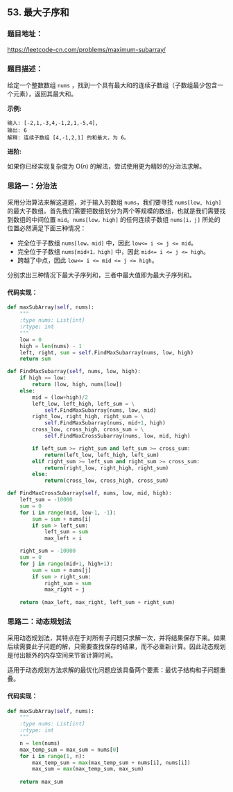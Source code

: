 ## 53. 最大子序和

### 题目地址：

 https://leetcode-cn.com/problems/maximum-subarray/ 



###  题目描述：

给定一个整数数组 `nums` ，找到一个具有最大和的连续子数组（子数组最少包含一个元素），返回其最大和。 

**示例:**

```none
输入: [-2,1,-3,4,-1,2,1,-5,4],
输出: 6
解释: 连续子数组 [4,-1,2,1] 的和最大，为 6。
```

**进阶:**

如果你已经实现复杂度为 O(*n*) 的解法，尝试使用更为精妙的分治法求解。



###  思路一：分治法

采用分治算法来解这道题，对于输入的数组 `nums`，我们要寻找 `nums[low, high]` 的最大子数组。首先我们需要把数组划分为两个等规模的数组，也就是我们需要找到数组的中间位置 `mid`。`nums[low，high]` 的任何连续子数组 `nums[i，j]` 所处的位置必然满足下面三种情况：

- 完全位于子数组 `nums[low，mid]` 中，因此 `low<= i <= j <= mid`。
- 完全位于子数组 `nums[mid+1，high]` 中，因此 `mid<= i <= j <= high`。
- 跨越了中点，因此 `low<= i <= mid <= j <= high`。

 分别求出三种情况下最大子序列和，三者中最大值即为最大子序列和。 

#### 代码实现：

```python
def maxSubArray(self, nums):
    """
    :type nums: List[int]
    :rtype: int
    """
    low = 0
    high = len(nums) - 1
    left, right, sum = self.FindMaxSubarray(nums, low, high)
    return sum

def FindMaxSubarray(self, nums, low, high):
    if high == low:
        return (low, high, nums[low])
    else:
        mid = (low+high)/2
        left_low, left_high, left_sum = \
            self.FindMaxSubarray(nums, low, mid)
        right_low, right_high, right_sum = \
            self.FindMaxSubarray(nums, mid+1, high)
        cross_low, cross_high, cross_sum = \
            self.FindMaxCrossSubarray(nums, low, mid, high)

        if left_sum >= right_sum and left_sum >= cross_sum:
            return(left_low, left_high, left_sum)
        elif right_sum >= left_sum and right_sum >= cross_sum:
            return(right_low, right_high, right_sum)
        else:
            return(cross_low, cross_high, cross_sum)

def FindMaxCrossSubarray(self, nums, low, mid, high):
    left_sum = -10000
    sum = 0
    for i in range(mid, low-1, -1):
        sum = sum + nums[i]
        if sum > left_sum:
            left_sum = sum
            max_left = i

    right_sum = -10000
    sum = 0
    for j in range(mid+1, high+1):
        sum = sum + nums[j]
        if sum > right_sum:
            right_sum = sum
            max_right = j
    
    return (max_left, max_right, left_sum + right_sum)
```



### 思路二：动态规划法

采用动态规划法，其特点在于对所有子问题只求解一次，并将结果保存下来。如果后续需要此子问题的解，只需要查找保存的结果，而不必重新计算。因此动态规划是付出额外的内存空间来节省计算时间。

适用于动态规划方法求解的最优化问题应该具备两个要素：最优子结构和子问题重叠。

#### 代码实现：

```python
def maxSubArray(self, nums):
    """
    :type nums: List[int]
    :rtype: int
    """  
    n = len(nums)
    max_temp_sum = max_sum = nums[0]
    for i in range(1, n):
        max_temp_sum = max(max_temp_sum + nums[i], nums[i]) 
        max_sum = max(max_temp_sum, max_sum)
    
    return max_sum
```



